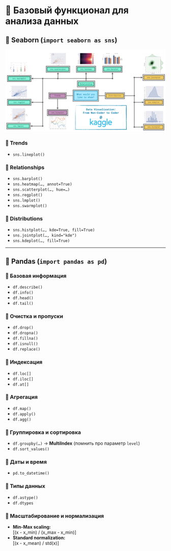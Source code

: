 # 📌 Базовый функционал для анализа данных

## 🎨 Seaborn (`import seaborn as sns`)

![Примеры графиков](sns-plots.png)

### 🔹 Trends
- `sns.lineplot()`

### 🔹 Relationships
- `sns.barplot()`
- `sns.heatmap(…, annot=True)`
- `sns.scatterplot(…, hue=…)`
- `sns.regplot()`
- `sns.lmplot()`
- `sns.swarmplot()`

### 🔹 Distributions
- `sns.histplot(…, kde=True, fill=True)`
- `sns.jointplot(…, kind="kde")`
- `sns.kdeplot(…, fill=True)`

---

## 🐼 Pandas (`import pandas as pd`)

### 🔹 Базовая информация
- `df.describe()`
- `df.info()`
- `df.head()`
- `df.tail()`

### 🔹 Очистка и пропуски
- `df.drop()`
- `df.dropna()`
- `df.fillna()`
- `df.isnull()`
- `df.replace()`

### 🔹 Индексация
- `df.loc[]`
- `df.iloc[]`
- `df.at[]`

### 🔹 Агрегация
- `df.map()`
- `df.apply()`
- `df.agg()`

### 🔹 Группировка и сортировка
- `df.groupby(…)` → **MultiIndex** (помнить про параметр `level`)
- `df.sort_values()`

### 🔹 Даты и время
- `pd.to_datetime()`

### 🔹 Типы данных
- `df.astype()`
- `df.dtypes`

### 🔹 Масштабирование и нормализация
- **Min-Max scaling:**  
  \[(x - x_min) / (x_max - x_min)\]  
- **Standard normalization:**  
  \[(x - x_mean) / std(x)\]
